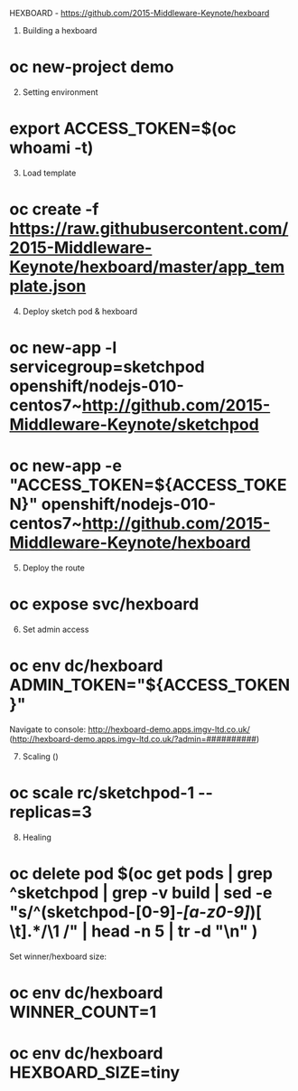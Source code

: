 HEXBOARD - https://github.com/2015-Middleware-Keynote/hexboard

1. Building a hexboard
# oc new-project demo

2. Setting environment
# export ACCESS_TOKEN=$(oc whoami -t)

3. Load template
# oc create -f https://raw.githubusercontent.com/2015-Middleware-Keynote/hexboard/master/app_template.json

4. Deploy sketch pod & hexboard
# oc new-app -l servicegroup=sketchpod openshift/nodejs-010-centos7~http://github.com/2015-Middleware-Keynote/sketchpod
# oc new-app -e "ACCESS_TOKEN=${ACCESS_TOKEN}" openshift/nodejs-010-centos7~http://github.com/2015-Middleware-Keynote/hexboard


5. Deploy the route
# oc expose svc/hexboard

6. Set admin access
# oc env dc/hexboard ADMIN_TOKEN="${ACCESS_TOKEN}"

Navigate to console: http://hexboard-demo.apps.imgv-ltd.co.uk/
(http://hexboard-demo.apps.imgv-ltd.co.uk/?admin=##########)


7. Scaling ()
# oc scale rc/sketchpod-1 --replicas=3

8. Healing 
# oc delete pod $(oc get pods | grep ^sketchpod | grep -v build | sed -e "s/^\(sketchpod-[0-9]*-[a-z0-9]*\)[ \t].*/\1 /" | head -n 5 | tr -d "\n" )


Set winner/hexboard size: 
# oc env dc/hexboard WINNER_COUNT=1
# oc env dc/hexboard HEXBOARD_SIZE=tiny

